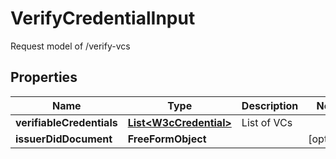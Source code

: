 # VerifyCredentialInput

Request model of /verify-vcs

## Properties

| Name                      | Type                                              | Description | Notes      |
| ------------------------- | ------------------------------------------------- | ----------- | ---------- |
| **verifiableCredentials** | [**List&lt;W3cCredential&gt;**](W3cCredential.md) | List of VCs |            |
| **issuerDidDocument**     | **FreeFormObject**                                |             | [optional] |
